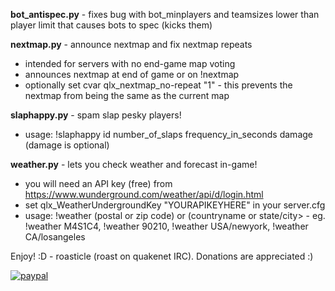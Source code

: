 <strong>bot_antispec.py</strong> - fixes bug with bot_minplayers and teamsizes lower than player limit that causes bots to spec (kicks them)

<strong>nextmap.py</strong> - announce nextmap and fix nextmap repeats
- intended for servers with no end-game map voting
- announces nextmap at end of game or on !nextmap
- optionally set cvar qlx_nextmap_no-repeat "1" - this prevents the nextmap from being the same as the current map

<strong>slaphappy.py</strong> - spam slap pesky players!
- usage: !slaphappy id number_of_slaps frequency_in_seconds damage (damage is optional)

<strong>weather.py</strong> - lets you check weather and forecast in-game!
- you will need an API key (free) from https://www.wunderground.com/weather/api/d/login.html
- set qlx_WeatherUndergroundKey "YOURAPIKEYHERE" in your server.cfg
- usage: !weather (postal or zip code) or (countryname or state/city> - eg. !weather M4S1C4, !weather 90210, !weather USA/newyork, !weather CA/losangeles

Enjoy! :D - roasticle (roast on quakenet IRC). Donations are appreciated :)


[![paypal](https://www.paypalobjects.com/en_US/i/btn/btn_donateCC_LG.gif)](https://www.paypal.com/cgi-bin/webscr?cmd=_s-xclick&hosted_button_id=L4PCX7WVF4L7G)

